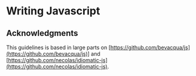 # Writing Javascript

## Acknowledgments
This guidelines is based in large parts on [https://github.com/bevacqua/js](https://github.com/bevacqua/js)] and [https://github.com/necolas/idiomatic-js](https://github.com/necolas/idiomatic-js).

